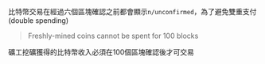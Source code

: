 比特幣交易在經過六個區塊確認之前都會顯示`n/unconfirmed`，為了避免雙重支付(double spending)

>Freshly-mined coins cannot be spent for 100 blocks

礦工挖礦獲得的比特幣收入必須在100個區塊確認後才可交易